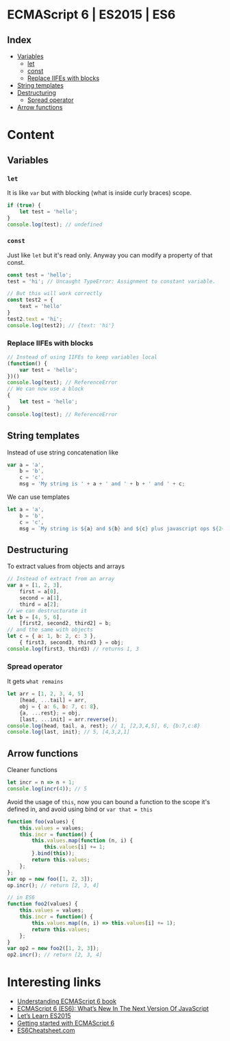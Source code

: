 # ECMAScript 6 | ES2015 | ES6

## Index
* [Variables](#variables)
    * [let](#let)
    * [const](#const)
    * [Replace IIFEs with blocks](#replace-iifes-with-blocks)
* [String templates](#string-templates)
* [Destructuring](#destructuring)
    * [Spread operator](#spread-operator)
* [Arrow functions](#arrow-functions)

# Content

## Variables

### `let`
It is like `var` but with blocking (what is inside curly braces) scope.
```js
if (true) {
    let test = 'hello';
}
console.log(test); // undefined
```

### `const`
Just like `let` but it's read only. Anyway you can modify a property of that const.
```js
const test = 'hello';
test = 'hi'; // Uncaught TypeError: Assignment to constant variable.

// But this will work correctly
const test2 = {
    text = 'hello'
}
test2.text = 'hi';
console.log(test2); // {text: 'hi'}
```

### Replace IIFEs with blocks
```js
// Instead of using IIFEs to keep variables local
(function() {
    var test = 'hello';
})()
console.log(test); // ReferenceError
// We can now use a block
{
    let test = 'hello';
}
console.log(test); // ReferenceError
```

## String templates
Instead of use string concatenation like
```js
var a = 'a',
    b = 'b',
    c = 'c',
    msg = 'My string is ' + a + ' and ' + b + ' and ' + c;
```
We can use templates
```js
let a = 'a',
    b = 'b',
    c = 'c',
    msg = `My string is ${a} and ${b} and ${c} plus javascript ops ${2+3}`
```

## Destructuring
To extract values from objects and arrays
```js
// Instead of extract from an array
var a = [1, 2, 3],
    first = a[0],
    second = a[1],
    third = a[2];
// we can destructurate it
let b = [4, 5, 6],
    [first2, second2, third2] = b;
// and the same with objects
let c = { a: 1, b: 2, c: 3 },
    { first3, second3, third3 } = obj;
console.log(first3, third3) // returns 1, 3
```

### Spread operator
It gets `what remains`
```js
let arr = [1, 2, 3, 4, 5]
    [head, ...tail] = arr,
    obj = { a: 6, b: 7, c: 8},
    {a, ...rest}; = obj,
    [last, ...init] = arr.reverse();
console.log(head, tail, a, rest); // 1, [2,3,4,5], 6, {b:7,c:8}
console.log(last, init); // 5, [4,3,2,1]
```

## Arrow functions
Cleaner functions
```js
let incr = n => n + 1;
console.log(incr(4)); // 5
```
Avoid the usage of `this`, now you can bound a function to the scope it's
defined in, and avoid using bind or `var that = this`
```js
function foo(values) {
    this.values = values;
    this.incr = function() {
        this.values.map(function (n, i) {
            this.values[i] += 1;
        }.bind(this));
        return this.values;
    };
};
var op = new foo([1, 2, 3]);
op.incr(); // return [2, 3, 4]

// in ES6
function foo2(values) {
    this.values = values;
    this.incr = function() {
        this.values.map((n, i) => this.values[i] += 1);
        return this.values;
    };
}
var op2 = new foo2([1, 2, 3]);
op2.incr(); // return [2, 3, 4]
```

# Interesting links
+ [Understanding ECMAScript 6 book](https://leanpub.com/understandinges6/read)
+ [ECMAScript 6 (ES6): What’s New In The Next Version Of JavaScript](https://www.smashingmagazine.com/2015/10/es6-whats-new-next-version-javascript/)
+ [Let’s Learn ES2015](https://css-tricks.com/lets-learn-es2015/)
+ [Getting started with ECMAScript 6](http://www.2ality.com/2015/08/getting-started-es6.html)
+ [ES6Cheatsheet.com](https://es6cheatsheet.com)
